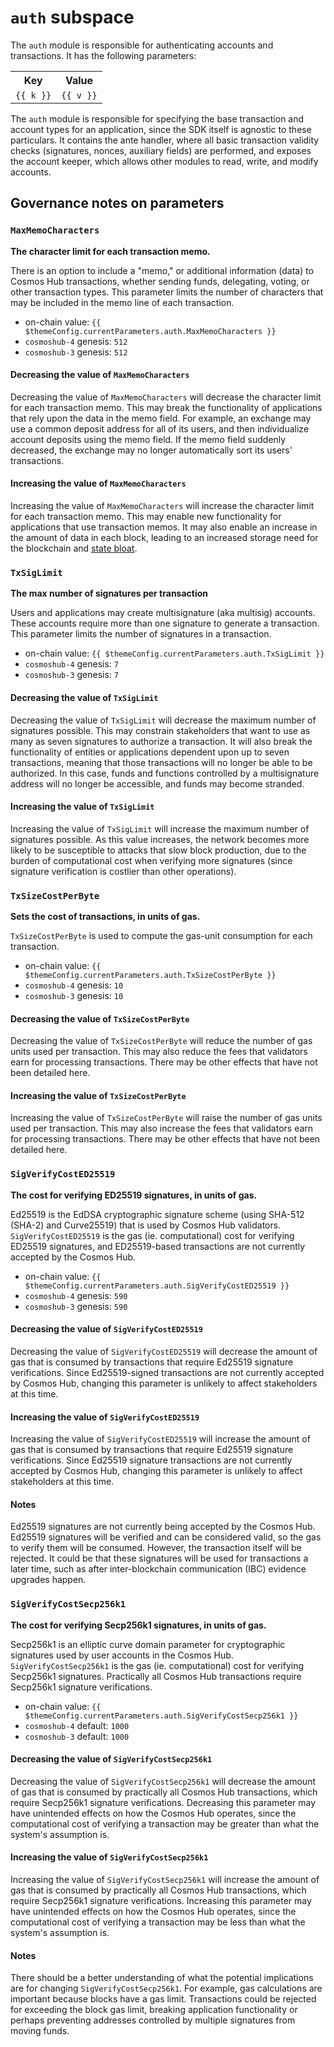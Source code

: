 # `auth` subspace

The `auth` module is responsible for authenticating accounts and transactions.
It has the following parameters:

<table>
    <tr>
        <th>Key</th>
        <th>Value</th>
    </tr>
    <tr v-for="(v,k) in $themeConfig.currentParameters.auth">
        <td><a :href="'#'+k"><code>{{ k }}</code></a></td>
        <td><code>{{ v }}</code></td>
    </tr>
</table>

The `auth` module is responsible for specifying the base transaction and account
types for an application, since the SDK itself is agnostic to these particulars.
It contains the ante handler, where all basic transaction validity checks
(signatures, nonces, auxiliary fields) are performed, and exposes the account
keeper, which allows other modules to read, write, and modify accounts.

## Governance notes on parameters

### `MaxMemoCharacters`

**The character limit for each transaction memo.**

There is an option to include a "memo," or additional information (data) to
Cosmos Hub transactions, whether sending funds, delegating, voting, or other
transaction types. This parameter limits the number of characters that may be
included in the memo line of each transaction.

*   on-chain value: `{{ $themeConfig.currentParameters.auth.MaxMemoCharacters }}`
*   `cosmoshub-4` genesis: `512`
*   `cosmoshub-3` genesis: `512`

#### Decreasing the value of `MaxMemoCharacters`

Decreasing the value of `MaxMemoCharacters` will decrease the character limit
for each transaction memo. This may break the functionality of applications that
rely upon the data in the memo field. For example, an exchange may use a common
deposit address for all of its users, and then individualize account deposits
using the memo field. If the memo field suddenly decreased, the exchange may no
longer automatically sort its users' transactions.

#### Increasing the value of `MaxMemoCharacters`

<!-- markdown-link-check-disable -->

Increasing the value of `MaxMemoCharacters` will increase the character limit
for each transaction memo. This may enable new functionality for applications
that use transaction memos. It may also enable an increase in the amount of data
in each block, leading to an increased storage need for the blockchain and
[state bloat](https://thecontrol.co/state-growth-a-look-at-the-problem-and-its-solutions-6de9d7634b0b).

<!-- markdown-link-check-enable -->

### `TxSigLimit`

**The max number of signatures per transaction**

Users and applications may create multisignature (aka multisig) accounts. These
accounts require more than one signature to generate a transaction. This
parameter limits the number of signatures in a transaction.

*   on-chain value: `{{ $themeConfig.currentParameters.auth.TxSigLimit }}`
*   `cosmoshub-4` genesis: `7`
*   `cosmoshub-3` genesis: `7`

#### Decreasing the value of `TxSigLimit`

Decreasing the value of `TxSigLimit` will decrease the maximum number of
signatures possible. This may constrain stakeholders that want to use as many as
seven signatures to authorize a transaction. It will also break the
functionality of entities or applications dependent upon up to seven
transactions, meaning that those transactions will no longer be able to be
authorized. In this case, funds and functions controlled by a multisignature
address will no longer be accessible, and funds may become stranded.

#### Increasing the value of `TxSigLimit`

Increasing the value of `TxSigLimit` will increase the maximum number of
signatures possible. As this value increases, the network becomes more likely to
be susceptible to attacks that slow block production, due to the burden of
computational cost when verifying more signatures (since signature verification
is costlier than other operations).

### `TxSizeCostPerByte`

**Sets the cost of transactions, in units of gas.**

`TxSizeCostPerByte` is used to compute the gas-unit consumption for each
transaction.

*   on-chain value: `{{ $themeConfig.currentParameters.auth.TxSizeCostPerByte }}`
*   `cosmoshub-4` genesis: `10`
*   `cosmoshub-3` genesis: `10`

#### Decreasing the value of `TxSizeCostPerByte`

Decreasing the value of `TxSizeCostPerByte` will reduce the number of gas units
used per transaction. This may also reduce the fees that validators earn for
processing transactions. There may be other effects that have not been detailed
here.

#### Increasing the value of `TxSizeCostPerByte`

Increasing the value of `TxSizeCostPerByte` will raise the number of gas units
used per transaction. This may also increase the fees that validators earn for
processing transactions. There may be other effects that have not been detailed
here.

### `SigVerifyCostED25519`

**The cost for verifying ED25519 signatures, in units of gas.**

Ed25519 is the EdDSA cryptographic signature scheme (using SHA-512 (SHA-2) and
Curve25519) that is used by Cosmos Hub validators. `SigVerifyCostED25519` is the
gas (ie. computational) cost for verifying ED25519 signatures, and ED25519-based
transactions are not currently accepted by the Cosmos Hub.

*   on-chain value:
    `{{ $themeConfig.currentParameters.auth.SigVerifyCostED25519 }}`
*   `cosmoshub-4` genesis: `590`
*   `cosmoshub-3` genesis: `590`

#### Decreasing the value of `SigVerifyCostED25519`

Decreasing the value of `SigVerifyCostED25519` will decrease the amount of gas
that is consumed by transactions that require Ed25519 signature verifications.
Since Ed25519-signed transactions are not currently accepted by Cosmos Hub,
changing this parameter is unlikely to affect stakeholders at this time.

#### Increasing the value of `SigVerifyCostED25519`

Increasing the value of `SigVerifyCostED25519` will increase the amount of gas
that is consumed by transactions that require Ed25519 signature verifications.
Since Ed25519 signature transactions are not currently accepted by Cosmos Hub,
changing this parameter is unlikely to affect stakeholders at this time.

#### Notes

Ed25519 signatures are not currently being accepted by the Cosmos Hub. Ed25519
signatures will be verified and can be considered valid, so the gas to verify
them will be consumed. However, the transaction itself will be rejected. It
could be that these signatures will be used for transactions a later time, such
as after inter-blockchain communication (IBC) evidence upgrades happen.

### `SigVerifyCostSecp256k1`

**The cost for verifying Secp256k1 signatures, in units of gas.**

Secp256k1 is an elliptic curve domain parameter for cryptographic signatures
used by user accounts in the Cosmos Hub. `SigVerifyCostSecp256k1` is the gas
(ie. computational) cost for verifying Secp256k1 signatures. Practically all
Cosmos Hub transactions require Secp256k1 signature verifications.

*   on-chain value:
    `{{ $themeConfig.currentParameters.auth.SigVerifyCostSecp256k1 }}`
*   `cosmoshub-4` default: `1000`
*   `cosmoshub-3` default: `1000`

#### Decreasing the value of `SigVerifyCostSecp256k1`

Decreasing the value of `SigVerifyCostSecp256k1` will decrease the amount of gas
that is consumed by practically all Cosmos Hub transactions, which require
Secp256k1 signature verifications. Decreasing this parameter may have unintended
effects on how the Cosmos Hub operates, since the computational cost of
verifying a transaction may be greater than what the system's assumption is.

#### Increasing the value of `SigVerifyCostSecp256k1`

Increasing the value of `SigVerifyCostSecp256k1` will increase the amount of gas
that is consumed by practically all Cosmos Hub transactions, which require
Secp256k1 signature verifications. Increasing this parameter may have unintended
effects on how the Cosmos Hub operates, since the computational cost of
verifying a transaction may be less than what the system's assumption is.

#### Notes

There should be a better understanding of what the potential implications are
for changing `SigVerifyCostSecp256k1`. For example, gas calculations are
important because blocks have a gas limit. Transactions could be rejected for
exceeding the block gas limit, breaking application functionality or perhaps
preventing addresses controlled by multiple signatures from moving funds.
